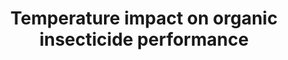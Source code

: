---
title: Temperature impact on organic insecticide performance
weight: 1
image:
  preview_only: true
summary: |-
  Elaborate on the spongy moth system.
  
  ASidjaosnfkonksg.
tags:
- Intro
share: false
profile: false
comments: false
reading_time: false
---
